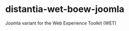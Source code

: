 distantia-wet-boew-joomla
=========================

Joomla variant for the Web Experience Toolkit (WET)
